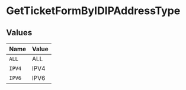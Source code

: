 # GetTicketFormByIDIPAddressType


## Values

| Name   | Value  |
| ------ | ------ |
| `ALL`  | ALL    |
| `IPV4` | IPV4   |
| `IPV6` | IPV6   |